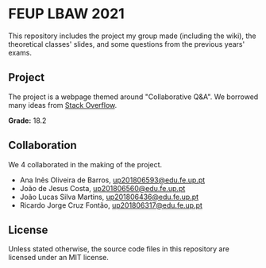 # FEUP LBAW 2021

This repository includes the project my group made (including the wiki), the
theoretical classes' slides, and some questions from the previous years' exams.

## Project

The project is a webpage themed around "Collaborative Q&A". We borrowed many
ideas from [Stack Overflow](https://stackoverflow.com/).

**Grade:** 18.2

## Collaboration

We 4 collaborated in the making of the project.

- Ana Inês Oliveira de Barros, up201806593@edu.fe.up.pt
- João de Jesus Costa, up201806560@edu.fe.up.pt
- João Lucas Silva Martins, up201806436@edu.fe.up.pt
- Ricardo Jorge Cruz Fontão, up201806317@edu.fe.up.pt

## License

Unless stated otherwise, the source code files in this repository are licensed
under an MIT license.
